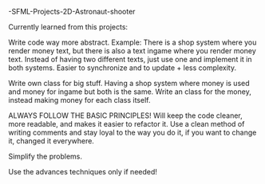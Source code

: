 -SFML-Projects-2D-Astronaut-shooter

Currently learned from this projects:

Write code way more abstract. Example: There is a shop system where you render money text, but there is also a text ingame where you render money text. Instead of having two different texts, just use one and implement it in both systems. Easier to synchronize and to update + less complexity.

Write own class for big stuff. Having a shop system where money is used and money for ingame but both is the same. Write an class for the money, instead making money for each class itself.

ALWAYS FOLLOW THE BASIC PRINCIPLES! Will keep the code cleaner, more readable, and makes it easier to refactor it. Use a clean method of writing comments and stay loyal to the way you do it, if you want to change it, changed it everywhere.

Simplify the problems.

Use the advances techniques only if needed!

